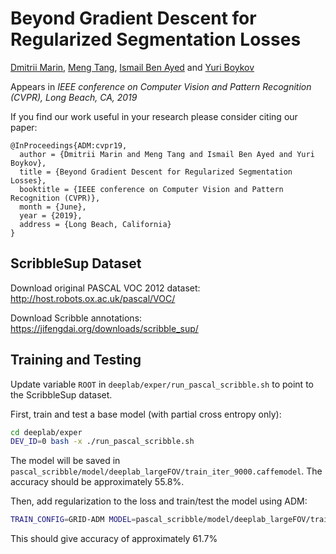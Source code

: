 # Beyond Gradient Descent for Regularized Segmentation Losses
[Dmitrii Marin](http://maryin.net), [Meng Tang](https://cs.uwaterloo.ca/~m62tang/), [Ismail Ben Ayed](https://profs.etsmtl.ca/ibenayed/) and [Yuri Boykov](https://cs.uwaterloo.ca/~yboykov/)

Appears in *IEEE conference on Computer Vision and Pattern Recognition (CVPR), Long Beach, CA, 2019*

If you find our work useful in your research please consider citing our paper:
```
@InProceedings{ADM:cvpr19,
  author = {Dmitrii Marin and Meng Tang and Ismail Ben Ayed and Yuri Boykov},
  title = {Beyond Gradient Descent for Regularized Segmentation Losses},
  booktitle = {IEEE conference on Computer Vision and Pattern Recognition (CVPR)},
  month = {June},
  year = {2019},
  address = {Long Beach, California}
}
```

## ScribbleSup Dataset

Download original PASCAL VOC 2012 dataset:
http://host.robots.ox.ac.uk/pascal/VOC/

Download Scribble annotations:
https://jifengdai.org/downloads/scribble_sup/

## Training and Testing

Update variable ```ROOT``` in ```deeplab/exper/run_pascal_scribble.sh``` to point to the ScribbleSup dataset.

First, train and test a base model (with partial cross entropy only):

```bash
cd deeplab/exper
DEV_ID=0 bash -x ./run_pascal_scribble.sh
```
The model will be saved in ```pascal_scribble/model/deeplab_largeFOV/train_iter_9000.caffemodel```. The accuracy  should be approximately 55.8%.

Then, add regularization to the loss and train/test the model using ADM:
```bash
TRAIN_CONFIG=GRID-ADM MODEL=pascal_scribble/model/deeplab_largeFOV/train_iter_9000.caffemodel DEV_ID=0 ./run_pascal_scribble.sh
```
This should give accuracy of approximately 61.7%

